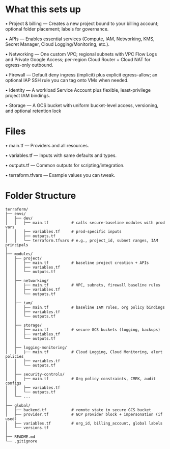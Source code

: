 # What this sets up

•  Project & billing — Creates a new project bound to your billing account; optional folder placement; labels for governance.

•  APIs — Enables essential services (Compute, IAM, Networking, KMS, Secret Manager, Cloud Logging/Monitoring, etc.).

•  Networking — One custom VPC; regional subnets with VPC Flow Logs and Private Google Access; per‑region Cloud Router + Cloud NAT for egress-only outbound.

•  Firewall — Default deny ingress (implicit) plus explicit egress-allow; an optional IAP SSH rule you can tag onto VMs when needed.

•  Identity — A workload Service Account plus flexible, least-privilege project IAM bindings.

•  Storage — A GCS bucket with uniform bucket-level access, versioning, and optional retention lock

# Files

•  main.tf — Providers and all resources.

•  variables.tf — Inputs with same defaults and types.

•  outputs.tf — Common outputs for scripting/integration.

•  terraform.tfvars — Example values you can tweak.

# Folder Structure
```
terraform/
├── envs/
│   ├── dev/
│   │   ├── main.tf          # calls secure-baseline modules with prod vars
│   │   ├── variables.tf     # prod-specific inputs
│   │   ├── outputs.tf
│   │   └── terraform.tfvars # e.g., project_id, subnet ranges, IAM principals
│
├── modules/
│   ├── project/
│   │   ├── main.tf          # baseline project creation + APIs
│   │   ├── variables.tf
│   │   └── outputs.tf
│   │
│   ├── networking/
│   │   ├── main.tf          # VPC, subnets, firewall baseline rules
│   │   ├── variables.tf
│   │   └── outputs.tf
│   │
│   ├── iam/
│   │   ├── main.tf          # baseline IAM roles, org policy bindings
│   │   ├── variables.tf
│   │   └── outputs.tf
│   │
│   ├── storage/
│   │   ├── main.tf          # secure GCS buckets (logging, backups)
│   │   ├── variables.tf
│   │   └── outputs.tf
│   │
│   ├── logging-monitoring/
│   │   ├── main.tf          # Cloud Logging, Cloud Monitoring, alert policies
│   │   ├── variables.tf
│   │   └── outputs.tf
│   │
│   ├── security-controls/
│   │   ├── main.tf          # Org policy constraints, CMEK, audit configs
│   │   ├── variables.tf
│   │   └── outputs.tf
│   └── ...
│
├── global/
│   ├── backend.tf           # remote state in secure GCS bucket
│   ├── provider.tf          # GCP provider block + impersonation (if used)
│   ├── variables.tf         # org_id, billing_account, global labels
│   └── versions.tf
│
├── README.md
└── .gitignore
```
